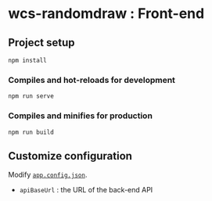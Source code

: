 # wcs-randomdraw : Front-end

## Project setup
```
npm install
```

### Compiles and hot-reloads for development
```
npm run serve
```

### Compiles and minifies for production
```
npm run build
```


## Customize configuration
Modify [`app.config.json`](https://github.com/quentinMlvl/wcs-randomdraw/blob/master/front/app.config.json).
- `apiBaseUrl` : the URL of the back-end API
